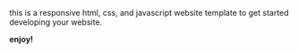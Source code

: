 this is a responsive html, css, and javascript website template to get started developing your website. 

**enjoy!**
